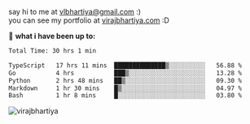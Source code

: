 say hi to me at [vlbhartiya@gmail.com](mailto:vlbhartiya@gmail.com) :)<br/>
you can see my portfolio at [virajbhartiya.com](https://virajbhartiya.com) :D<br/>


🚀 **what i have been up to:**

<!--START_SECTION:waka-->

```txt
Total Time: 30 hrs 1 min

TypeScript   17 hrs 11 mins  ██████████████▒░░░░░░░░░░   56.88 %
Go           4 hrs           ███▒░░░░░░░░░░░░░░░░░░░░░   13.28 %
Python       2 hrs 48 mins   ██▒░░░░░░░░░░░░░░░░░░░░░░   09.30 %
Markdown     1 hr 30 mins    █▒░░░░░░░░░░░░░░░░░░░░░░░   04.97 %
Bash         1 hr 8 mins     █░░░░░░░░░░░░░░░░░░░░░░░░   03.80 %
```

<!--END_SECTION:waka-->

<p align="left"> <img src="https://komarev.com/ghpvc/?username=virajbhartiya&color=blue" alt="virajbhartiya" /> </p>
